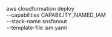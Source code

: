 aws cloudformation deploy \
        --capabilities CAPABILITY_NAMED_IAM \
        --stack-name snsfanout \
        --template-file iam.yaml

